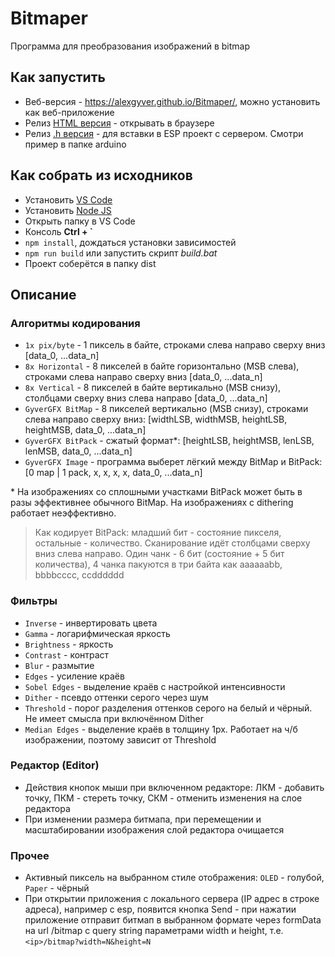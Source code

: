 # Bitmaper
Программа для преобразования изображений в bitmap

## Как запустить
- Веб-версия - https://alexgyver.github.io/Bitmaper/, можно установить как веб-приложение
- Релиз [HTML версия](https://github.com/AlexGyver/Bitmaper/releases/latest/download/bitmaper.html) - открывать в браузере
- Релиз [.h версия](https://github.com/AlexGyver/Bitmaper/releases/latest/download/bitmaper.h) - для вставки в ESP проект с сервером. Смотри пример в папке arduino

## Как собрать из исходников
- Установить [VS Code](https://code.visualstudio.com/download)
- Установить [Node JS](https://nodejs.org/en/download/prebuilt-installer)
- Открыть папку в VS Code
- Консоль **Ctrl + `**
- `npm install`, дождаться установки зависимостей
- `npm run build` или запустить скрипт *build.bat*
- Проект соберётся в папку dist

## Описание
### Алгоритмы кодирования
- `1x pix/byte` - 1 пиксель в байте, строками слева направо сверху вниз [data_0, ...data_n]
- `8x Horizontal` - 8 пикселей в байте горизонтально (MSB слева), строками слева направо сверху вниз [data_0, ...data_n]
- `8x Vertical` - 8 пикселей в байте вертикально (MSB снизу), столбцами сверху вниз слева направо  [data_0, ...data_n]
- `GyverGFX BitMap` - 8 пикселей вертикально (MSB снизу), строками слева направо сверху вниз: [widthLSB, widthMSB, heightLSB, heightMSB, data_0, ...data_n]
- `GyverGFX BitPack` - сжатый формат*: [heightLSB, heightMSB, lenLSB, lenMSB, data_0, ...data_n]
- `GyverGFX Image` - программа выберет лёгкий между BitMap и BitPack: [0 map | 1 pack, x, x, x, x, data_0, ...data_n]

\* На изображениях со сплошными участками BitPack может быть в разы эффективнее обычного BitMap. На изображениях с dithering работает неэффективно.

> Как кодирует BitPack: младший бит - состояние пикселя, остальные - количество. Сканирование идёт столбцами сверху вниз слева направо. Один чанк - 6 бит (состояние + 5 бит количества), 4 чанка пакуются в три байта как aaaaaabb, bbbbcccc, ccdddddd

### Фильтры
- `Inverse` - инвертировать цвета
- `Gamma` - логарифмическая яркость
- `Brightness` - яркость
- `Contrast` - контраст
- `Blur` - размытие
- `Edges` - усиление краёв
- `Sobel Edges` - выделение краёв с настройкой интенсивности
- `Dither` - псевдо оттенки серого через шум
- `Threshold` - порог разделения оттенков серого на белый и чёрный. Не имеет смысла при включённом Dither
- `Median Edges` - выделение краёв в толщину 1px. Работает на ч/б изображении, поэтому зависит от Threshold

### Редактор (Editor)
- Действия кнопок мыши при включенном редакторе: ЛКМ - добавить точку, ПКМ - стереть точку, СКМ - отменить изменения на слое редактора
- При изменении размера битмапа, при перемещении и масштабировании изображения слой редактора очищается

### Прочее
- Активный пиксель на выбранном стиле отображения: `OLED` - голубой, `Paper` - чёрный
- При открытии приложения с локального сервера (IP адрес в строке адреса), например с esp, появится кнопка Send - при нажатии приложение отправит битмап в выбранном формате через formData на url /bitmap с query string параметрами width и height, т.е. `<ip>/bitmap?width=N&height=N`
